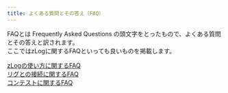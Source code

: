 ```yaml
---
title: よくある質問とその答え（FAQ）
---
```


FAQとは Frequently Asked Questions の頭文字をとったもので、よくある質問とその答えと訳されます。  
ここではzLogに関するFAQといっても良いものを掲載します。  

 [zLogの使い方に関するFAQ](faq/zlog)  
 [リグとの接続に関するFAQ](faq/rigconnection)  
 [コンテストに関するFAQ](faq/contest)   
